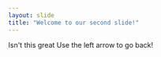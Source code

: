 ```yaml
---
layout: slide
title: "Welcome to our second slide!"
---
```

Isn't this great
Use the left arrow to go back!
